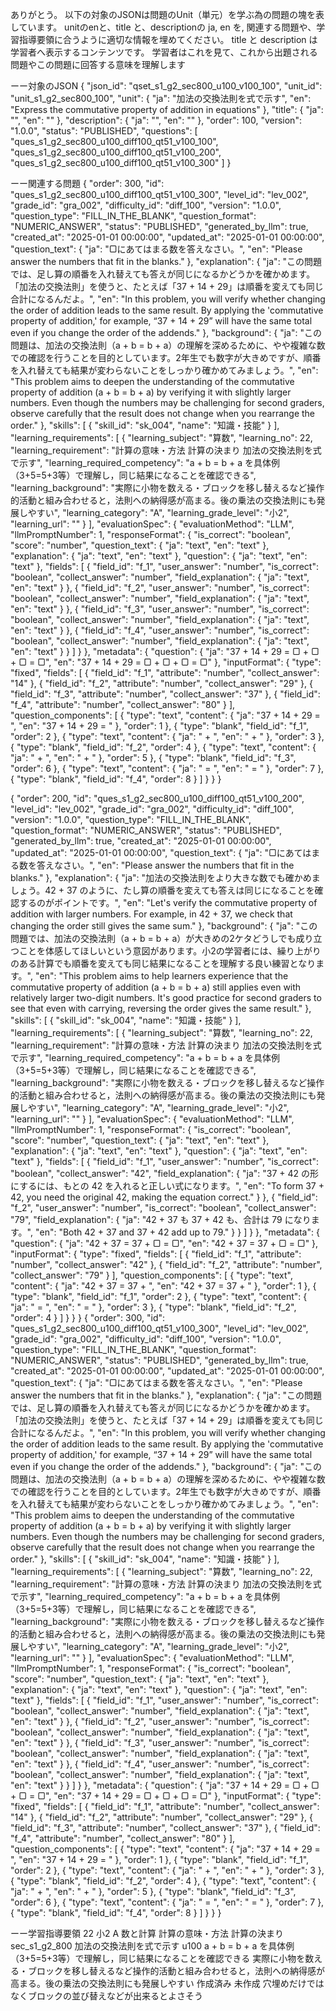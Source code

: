 ありがとう。
以下の対象のJSONは問題のUnit（単元）を学ぶ為の問題の塊を表しています。
unitのenと、title と、descriptionの ja, en を,
関連する問題や、学習指導要領に合うように適切な情報を埋めてください。
title と description は学習者へ表示するコンテンツです。
学習者はこれを見て、これから出題される問題やこの問題に回答する意味を理解します


ーー対象のJSON
{
"json_id": "qset_s1_g2_sec800_u100_v100_100",
"unit_id": "unit_s1_g2_sec800_100",
"unit": {
"ja": "加法の交換法則を式で示す",
"en": "Express the commutative property of addition in equations"
},
"title": {
"ja": "",
"en": ""
},
"description": {
"ja": "",
"en": ""
},
"order": 100,
"version": "1.0.0",
"status": "PUBLISHED",
"questions": [
"ques_s1_g2_sec800_u100_diff100_qt51_v100_100",
"ques_s1_g2_sec800_u100_diff100_qt51_v100_200",
"ques_s1_g2_sec800_u100_diff100_qt51_v100_300"
]
}





ーー関連する問題
{
"order": 300,
"id": "ques_s1_g2_sec800_u100_diff100_qt51_v100_300",
"level_id": "lev_002",
"grade_id": "gra_002",
"difficulty_id": "diff_100",
"version": "1.0.0",
"question_type": "FILL_IN_THE_BLANK",
"question_format": "NUMERIC_ANSWER",
"status": "PUBLISHED",
"generated_by_llm": true,
"created_at": "2025-01-01 00:00:00",
"updated_at": "2025-01-01 00:00:00",
"question_text": {
"ja": "▢にあてはまる数を答えなさい。",
"en": "Please answer the numbers that fit in the blanks."
},
"explanation": {
"ja": "この問題では、足し算の順番を入れ替えても答えが同じになるかどうかを確かめます。「加法の交換法則」を使うと、たとえば「37 + 14 + 29」は順番を変えても同じ合計になるんだよ。",
"en": "In this problem, you will verify whether changing the order of addition leads to the same result. By applying the 'commutative property of addition,' for example, “37 + 14 + 29” will have the same total even if you change the order of the addends."
},
"background": {
"ja": "この問題は、加法の交換法則（a + b = b + a）の理解を深めるために、やや複雑な数での確認を行うことを目的としています。2年生でも数字が大きめですが、順番を入れ替えても結果が変わらないことをしっかり確かめてみましょう。",
"en": "This problem aims to deepen the understanding of the commutative property of addition (a + b = b + a) by verifying it with slightly larger numbers. Even though the numbers may be challenging for second graders, observe carefully that the result does not change when you rearrange the order."
},
"skills": [
{
"skill_id": "sk_004",
"name": "知識・技能"
}
],
"learning_requirements": [
{
"learning_subject": "算数",
"learning_no": 22,
"learning_requirement": "計算の意味・方法 計算の決まり 加法の交換法則を式で示す",
"learning_required_competency": "a + b = b + a を具体例（3+5=5+3等）で理解し，同じ結果になることを確認できる",
"learning_background": "実際に小物を数える・ブロックを移し替えるなど操作的活動と組み合わせると，法則への納得感が高まる。後の乗法の交換法則にも発展しやすい",
"learning_category": "A",
"learning_grade_level": "小2",
"learning_url": ""
}
],
"evaluationSpec": {
"evaluationMethod": "LLM",
"llmPromptNumber": 1,
"responseFormat": {
"is_correct": "boolean",
"score": "number",
"question_text": {
"ja": "text",
"en": "text"
},
"explanation": {
"ja": "text",
"en": "text"
},
"question": {
"ja": "text",
"en": "text"
},
"fields": [
{
"field_id": "f_1",
"user_answer": "number",
"is_correct": "boolean",
"collect_answer": "number",
"field_explanation": {
"ja": "text",
"en": "text"
}
},
{
"field_id": "f_2",
"user_answer": "number",
"is_correct": "boolean",
"collect_answer": "number",
"field_explanation": {
"ja": "text",
"en": "text"
}
},
{
"field_id": "f_3",
"user_answer": "number",
"is_correct": "boolean",
"collect_answer": "number",
"field_explanation": {
"ja": "text",
"en": "text"
}
},
{
"field_id": "f_4",
"user_answer": "number",
"is_correct": "boolean",
"collect_answer": "number",
"field_explanation": {
"ja": "text",
"en": "text"
}
}
]
}
},
"metadata": {
"question": {
"ja": "37 + 14 + 29 = ▢ + ▢ + ▢ = ▢",
"en": "37 + 14 + 29 = ▢ + ▢ + ▢ = ▢"
},
"inputFormat": {
"type": "fixed",
"fields": [
{
"field_id": "f_1",
"attribute": "number",
"collect_answer": "14"
},
{
"field_id": "f_2",
"attribute": "number",
"collect_answer": "29"
},
{
"field_id": "f_3",
"attribute": "number",
"collect_answer": "37"
},
{
"field_id": "f_4",
"attribute": "number",
"collect_answer": "80"
}
],
"question_components": [
{
"type": "text",
"content": {
"ja": "37 + 14 + 29 = ",
"en": "37 + 14 + 29 = "
},
"order": 1
},
{
"type": "blank",
"field_id": "f_1",
"order": 2
},
{
"type": "text",
"content": {
"ja": " + ",
"en": " + "
},
"order": 3
},
{
"type": "blank",
"field_id": "f_2",
"order": 4
},
{
"type": "text",
"content": {
"ja": " + ",
"en": " + "
},
"order": 5
},
{
"type": "blank",
"field_id": "f_3",
"order": 6
},
{
"type": "text",
"content": {
"ja": " = ",
"en": " = "
},
"order": 7
},
{
"type": "blank",
"field_id": "f_4",
"order": 8
}
]
}
}
}

{
"order": 200,
"id": "ques_s1_g2_sec800_u100_diff100_qt51_v100_200",
"level_id": "lev_002",
"grade_id": "gra_002",
"difficulty_id": "diff_100",
"version": "1.0.0",
"question_type": "FILL_IN_THE_BLANK",
"question_format": "NUMERIC_ANSWER",
"status": "PUBLISHED",
"generated_by_llm": true,
"created_at": "2025-01-01 00:00:00",
"updated_at": "2025-01-01 00:00:00",
"question_text": {
"ja": "▢にあてはまる数を答えなさい。",
"en": "Please answer the numbers that fit in the blanks."
},
"explanation": {
"ja": "加法の交換法則をより大きな数でも確かめましょう。42 + 37 のように、たし算の順番を変えても答えは同じになることを確認するのがポイントです。",
"en": "Let's verify the commutative property of addition with larger numbers. For example, in 42 + 37, we check that changing the order still gives the same sum."
},
"background": {
"ja": "この問題では、加法の交換法則（a + b = b + a）が大きめの2ケタどうしでも成り立つことを体感してほしいという意図があります。小2の学習者には、繰り上がりのある計算でも順番を変えても同じ結果になることを理解する良い練習となります。",
"en": "This problem aims to help learners experience that the commutative property of addition (a + b = b + a) still applies even with relatively larger two-digit numbers. It's good practice for second graders to see that even with carrying, reversing the order gives the same result."
},
"skills": [
{
"skill_id": "sk_004",
"name": "知識・技能"
}
],
"learning_requirements": [
{
"learning_subject": "算数",
"learning_no": 22,
"learning_requirement": "計算の意味・方法 計算の決まり 加法の交換法則を式で示す",
"learning_required_competency": "a + b = b + a を具体例（3+5=5+3等）で理解し，同じ結果になることを確認できる",
"learning_background": "実際に小物を数える・ブロックを移し替えるなど操作的活動と組み合わせると，法則への納得感が高まる。後の乗法の交換法則にも発展しやすい",
"learning_category": "A",
"learning_grade_level": "小2",
"learning_url": ""
}
],
"evaluationSpec": {
"evaluationMethod": "LLM",
"llmPromptNumber": 1,
"responseFormat": {
"is_correct": "boolean",
"score": "number",
"question_text": {
"ja": "text",
"en": "text"
},
"explanation": {
"ja": "text",
"en": "text"
},
"question": {
"ja": "text",
"en": "text"
},
"fields": [
{
"field_id": "f_1",
"user_answer": "number",
"is_correct": "boolean",
"collect_answer": "42",
"field_explanation": {
"ja": "37 + 42 の形にするには、もとの 42 を入れると正しい式になります。",
"en": "To form 37 + 42, you need the original 42, making the equation correct."
}
},
{
"field_id": "f_2",
"user_answer": "number",
"is_correct": "boolean",
"collect_answer": "79",
"field_explanation": {
"ja": "42 + 37 も 37 + 42 も、合計は 79 になります。",
"en": "Both 42 + 37 and 37 + 42 add up to 79."
}
}
]
}
},
"metadata": {
"question": {
"ja": "42 + 37 = 37 + ▢ = ▢",
"en": "42 + 37 = 37 + ▢ = ▢"
},
"inputFormat": {
"type": "fixed",
"fields": [
{
"field_id": "f_1",
"attribute": "number",
"collect_answer": "42"
},
{
"field_id": "f_2",
"attribute": "number",
"collect_answer": "79"
}
],
"question_components": [
{
"type": "text",
"content": {
"ja": "42 + 37 = 37 + ",
"en": "42 + 37 = 37 + "
},
"order": 1
},
{
"type": "blank",
"field_id": "f_1",
"order": 2
},
{
"type": "text",
"content": {
"ja": " = ",
"en": " = "
},
"order": 3
},
{
"type": "blank",
"field_id": "f_2",
"order": 4
}
]
}
}
}
{
"order": 300,
"id": "ques_s1_g2_sec800_u100_diff100_qt51_v100_300",
"level_id": "lev_002",
"grade_id": "gra_002",
"difficulty_id": "diff_100",
"version": "1.0.0",
"question_type": "FILL_IN_THE_BLANK",
"question_format": "NUMERIC_ANSWER",
"status": "PUBLISHED",
"generated_by_llm": true,
"created_at": "2025-01-01 00:00:00",
"updated_at": "2025-01-01 00:00:00",
"question_text": {
"ja": "▢にあてはまる数を答えなさい。",
"en": "Please answer the numbers that fit in the blanks."
},
"explanation": {
"ja": "この問題では、足し算の順番を入れ替えても答えが同じになるかどうかを確かめます。「加法の交換法則」を使うと、たとえば「37 + 14 + 29」は順番を変えても同じ合計になるんだよ。",
"en": "In this problem, you will verify whether changing the order of addition leads to the same result. By applying the 'commutative property of addition,' for example, “37 + 14 + 29” will have the same total even if you change the order of the addends."
},
"background": {
"ja": "この問題は、加法の交換法則（a + b = b + a）の理解を深めるために、やや複雑な数での確認を行うことを目的としています。2年生でも数字が大きめですが、順番を入れ替えても結果が変わらないことをしっかり確かめてみましょう。",
"en": "This problem aims to deepen the understanding of the commutative property of addition (a + b = b + a) by verifying it with slightly larger numbers. Even though the numbers may be challenging for second graders, observe carefully that the result does not change when you rearrange the order."
},
"skills": [
{
"skill_id": "sk_004",
"name": "知識・技能"
}
],
"learning_requirements": [
{
"learning_subject": "算数",
"learning_no": 22,
"learning_requirement": "計算の意味・方法 計算の決まり 加法の交換法則を式で示す",
"learning_required_competency": "a + b = b + a を具体例（3+5=5+3等）で理解し，同じ結果になることを確認できる",
"learning_background": "実際に小物を数える・ブロックを移し替えるなど操作的活動と組み合わせると，法則への納得感が高まる。後の乗法の交換法則にも発展しやすい",
"learning_category": "A",
"learning_grade_level": "小2",
"learning_url": ""
}
],
"evaluationSpec": {
"evaluationMethod": "LLM",
"llmPromptNumber": 1,
"responseFormat": {
"is_correct": "boolean",
"score": "number",
"question_text": {
"ja": "text",
"en": "text"
},
"explanation": {
"ja": "text",
"en": "text"
},
"question": {
"ja": "text",
"en": "text"
},
"fields": [
{
"field_id": "f_1",
"user_answer": "number",
"is_correct": "boolean",
"collect_answer": "number",
"field_explanation": {
"ja": "text",
"en": "text"
}
},
{
"field_id": "f_2",
"user_answer": "number",
"is_correct": "boolean",
"collect_answer": "number",
"field_explanation": {
"ja": "text",
"en": "text"
}
},
{
"field_id": "f_3",
"user_answer": "number",
"is_correct": "boolean",
"collect_answer": "number",
"field_explanation": {
"ja": "text",
"en": "text"
}
},
{
"field_id": "f_4",
"user_answer": "number",
"is_correct": "boolean",
"collect_answer": "number",
"field_explanation": {
"ja": "text",
"en": "text"
}
}
]
}
},
"metadata": {
"question": {
"ja": "37 + 14 + 29 = ▢ + ▢ + ▢ = ▢",
"en": "37 + 14 + 29 = ▢ + ▢ + ▢ = ▢"
},
"inputFormat": {
"type": "fixed",
"fields": [
{
"field_id": "f_1",
"attribute": "number",
"collect_answer": "14"
},
{
"field_id": "f_2",
"attribute": "number",
"collect_answer": "29"
},
{
"field_id": "f_3",
"attribute": "number",
"collect_answer": "37"
},
{
"field_id": "f_4",
"attribute": "number",
"collect_answer": "80"
}
],
"question_components": [
{
"type": "text",
"content": {
"ja": "37 + 14 + 29 = ",
"en": "37 + 14 + 29 = "
},
"order": 1
},
{
"type": "blank",
"field_id": "f_1",
"order": 2
},
{
"type": "text",
"content": {
"ja": " + ",
"en": " + "
},
"order": 3
},
{
"type": "blank",
"field_id": "f_2",
"order": 4
},
{
"type": "text",
"content": {
"ja": " + ",
"en": " + "
},
"order": 5
},
{
"type": "blank",
"field_id": "f_3",
"order": 6
},
{
"type": "text",
"content": {
"ja": " = ",
"en": " = "
},
"order": 7
},
{
"type": "blank",
"field_id": "f_4",
"order": 8
}
]
}
}
}


ーー学習指導要領
22	小2	A 数と計算	計算の意味・方法	計算の決まり	sec_s1_g2_800	加法の交換法則を式で示す        	u100	a + b = b + a を具体例（3+5=5+3等）で理解し，同じ結果になることを確認できる	実際に小物を数える・ブロックを移し替えるなど操作的活動と組み合わせると，法則への納得感が高まる。後の乗法の交換法則にも発展しやすい			作成済み	未作成					穴埋めだけではなくブロックの並び替えなどが出来るとよさそう																		
